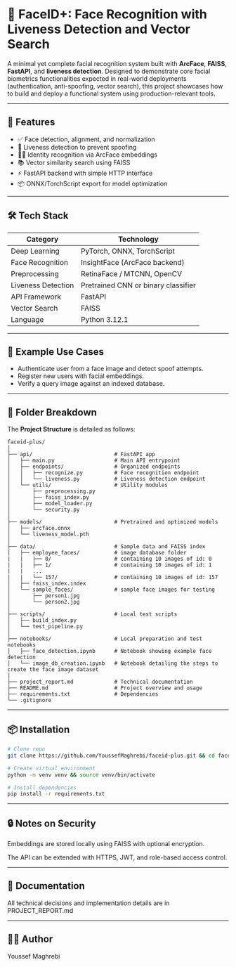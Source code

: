 # 🧠 FaceID+: Face Recognition with Liveness Detection and Vector Search

A minimal yet complete facial recognition system built with **ArcFace**, **FAISS**, **FastAPI**, and **liveness detection**. Designed to demonstrate core facial biometrics functionalities expected in real-world deployments (authentication, anti-spoofing, vector search), this project showcases how to build and deploy a functional system using production-relevant tools.

---

## 🚀 Features

- ✅ Face detection, alignment, and normalization
- 🔐 Liveness detection to prevent spoofing
- 🧑‍💼 Identity recognition via ArcFace embeddings
- 📚 Vector similarity search using FAISS
- ⚡ FastAPI backend with simple HTTP interface
- 📦 ONNX/TorchScript export for model optimization

---

## 🛠️ Tech Stack

| Category              | Technology                      |
|----------------------|----------------------------------|
| Deep Learning        | PyTorch, ONNX, TorchScript       |
| Face Recognition     | InsightFace (ArcFace backend)    |
| Preprocessing        | RetinaFace / MTCNN, OpenCV       |
| Liveness Detection   | Pretrained CNN or binary classifier |
| API Framework        | FastAPI                          |
| Vector Search        | FAISS                            |
| Language             | Python 3.12.1                    |

---

## 🧪 Example Use Cases

- Authenticate user from a face image and detect spoof attempts.
- Register new users with facial embeddings.
- Verify a query image against an indexed database.

---

## 📁 Folder Breakdown

The **Project Structure** is detailed as follows:

```
faceid-plus/
│
├── api/                          # FastAPI app
│   ├── main.py                   # Main API entrypoint
│   ├── endpoints/                # Organized endpoints
│   │   ├── recognize.py          # Face recognition endpoint
│   │   └── liveness.py           # Liveness detection endpoint
│   └── utils/                    # Utility modules
│       ├── preprocessing.py
│       ├── faiss_index.py
│       ├── model_loader.py
│       └── security.py
│
├── models/                       # Pretrained and optimized models
│   ├── arcface.onnx
│   └── liveness_model.pth
│
├── data/                         # Sample data and FAISS index
|   ├── employee_faces/           # image database folder
|   |   ├── 0/                    # containing 10 images of id: 0
|   |   ├── 1/                    # containing 10 images of id: 1
|   |   ...
|   |   └── 157/                  # containing 10 images of id: 157
│   ├── faiss_index.index
│   └── sample_faces/             # sample face images for testing
│       ├── person1.jpg
│       └── person2.jpg
│
├── scripts/                      # Local test scripts
│   ├── build_index.py
│   └── test_pipeline.py
│
├── notebooks/                    # Local preparation and test notebooks
│   ├── face_detection.ipynb      # Notebook showing example face detection
│   └── image_db_creation.ipynb   # Notebook detailing the steps to create the face image dataset
|
├── project_report.md             # Technical documentation
├── README.md                     # Project overview and usage
├── requirements.txt              # Dependencies
└── .gitignore
```

---

## 📦 Installation

```bash
# Clone repo
git clone https://github.com/YoussefMaghrebi/faceid-plus.git && cd faceid-plus

# Create virtual environment
python -m venv venv && source venv/bin/activate

# Install dependencies
pip install -r requirements.txt
```

---

## 🔒 Notes on Security

Embeddings are stored locally using FAISS with optional encryption.

The API can be extended with HTTPS, JWT, and role-based access control.

---

## 📄 Documentation

All technical decisions and implementation details are in PROJECT_REPORT.md

---

## 👨‍💻 Author

Youssef Maghrebi